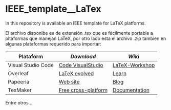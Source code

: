 # IEEE_template__LaTex
In this repository is available an IEEE template for LaTeX platforms.

El archivo disponibe es de extensión .tex que es fácilmente portable a pltaformas que manejan LaTeX, por otro lado esta el archivo .zip tambien en algunas plataformas requerido para importar:

|**Plataform**|*Download*|_Wiki_|
|---------|--------|----|
|Visual Studio Code|[Code VisualStudio](https://code.visualstudio.com/)|[LaTeX-Workshop](https://marketplace.visualstudio.com/items?itemName=James-Yu.latex-workshop)|
|Overleaf|[LaTeX evolved](https://www.overleaf.com/)|[Learn](https://www.overleaf.com/learn)|
|Papeeria|[Web site](https://papeeria.com/)|[Blog](http://blog.papeeria.com/)|
|TexMaker|[Free cross-platform](https://www.xm1math.net/texma)|[Documentation](https://www.xm1math.net/texmaker/doc.html)|


Entre otros...
